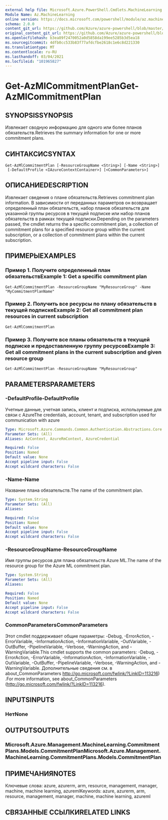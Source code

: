 ```yaml
---
external help file: Microsoft.Azure.PowerShell.Cmdlets.MachineLearning.dll-Help.xml
Module Name: Az.MachineLearning
online version: https://docs.microsoft.com/powershell/module/az.machinelearning/get-azmlcommitmentplan
schema: 2.0.0
content_git_url: https://github.com/Azure/azure-powershell/blob/master/src/MachineLearning/MachineLearning/help/Get-AzMlCommitmentPlan.md
original_content_git_url: https://github.com/Azure/azure-powershell/blob/master/src/MachineLearning/MachineLearning/help/Get-AzMlCommitmentPlan.md
ms.openlocfilehash: b3ea89f2470052a0d5858da199ee5285b3d5ea18
ms.sourcegitcommit: 4dfb0cc533b83f77afdcfbe2618c1e6c8d221330
ms.translationtype: MT
ms.contentlocale: ru-RU
ms.lasthandoff: 03/04/2021
ms.locfileid: "101965827"
---
```

# <span data-ttu-id="f694b-101">Get-AzMlCommitmentPlan</span><span class="sxs-lookup"><span data-stu-id="f694b-101">Get-AzMlCommitmentPlan</span></span>

## <span data-ttu-id="f694b-102">SYNOPSIS</span><span class="sxs-lookup"><span data-stu-id="f694b-102">SYNOPSIS</span></span>
<span data-ttu-id="f694b-103">Извлекает сводную информацию для одного или более планов обязательств.</span><span class="sxs-lookup"><span data-stu-id="f694b-103">Retrieves the summary information for one or more commitment plans.</span></span>

## <span data-ttu-id="f694b-104">СИНТАКСИС</span><span class="sxs-lookup"><span data-stu-id="f694b-104">SYNTAX</span></span>

```
Get-AzMlCommitmentPlan [-ResourceGroupName <String>] [-Name <String>]
 [-DefaultProfile <IAzureContextContainer>] [<CommonParameters>]
```

## <span data-ttu-id="f694b-105">ОПИСАНИЕ</span><span class="sxs-lookup"><span data-stu-id="f694b-105">DESCRIPTION</span></span>
<span data-ttu-id="f694b-106">Извлекает сведения о плане обязательств.</span><span class="sxs-lookup"><span data-stu-id="f694b-106">Retrieves commitment plan information.</span></span>
<span data-ttu-id="f694b-107">В зависимости от переданных параметров он возвращает определенный план обязательств, набор планов обязательств для указанной группы ресурсов в текущей подписке или набор планов обязательств в рамках текущей подписки.</span><span class="sxs-lookup"><span data-stu-id="f694b-107">Depending on the parameters passed, the cmdlet returns the a specific commitment plan, a collection of commitment plans for a specified resource group within the current subscription, or a collection of commitment plans within the current subscription.</span></span>

## <span data-ttu-id="f694b-108">ПРИМЕРЫ</span><span class="sxs-lookup"><span data-stu-id="f694b-108">EXAMPLES</span></span>

### <span data-ttu-id="f694b-109">Пример 1. Получите определенный план обязательств</span><span class="sxs-lookup"><span data-stu-id="f694b-109">Example 1: Get a specific commitment plan</span></span>
```
Get-AzMlCommitmentPlan -ResourceGroupName "MyResourceGroup" -Name "MyCommitmentPlanName"
```

### <span data-ttu-id="f694b-110">Пример 2. Получить все ресурсы по плану обязательств в текущей подписке</span><span class="sxs-lookup"><span data-stu-id="f694b-110">Example 2: Get all commitment plan resources in current subscription</span></span>
```
Get-AzMlCommitmentPlan
```

### <span data-ttu-id="f694b-111">Пример 3. Получите все планы обязательств в текущей подписке и предоставленную группу ресурсов</span><span class="sxs-lookup"><span data-stu-id="f694b-111">Example 3: Get all commitment plans in the current subscription and given resource group</span></span>
```
Get-AzMlCommitmentPlan -ResourceGroupName "MyResourceGroup"
```

## <span data-ttu-id="f694b-112">PARAMETERS</span><span class="sxs-lookup"><span data-stu-id="f694b-112">PARAMETERS</span></span>

### <span data-ttu-id="f694b-113">-DefaultProfile</span><span class="sxs-lookup"><span data-stu-id="f694b-113">-DefaultProfile</span></span>
<span data-ttu-id="f694b-114">Учетные данные, учетная запись, клиент и подписка, используемые для связи с Azure</span><span class="sxs-lookup"><span data-stu-id="f694b-114">The credentials, account, tenant, and subscription used for communication with azure</span></span>

```yaml
Type: Microsoft.Azure.Commands.Common.Authentication.Abstractions.Core.IAzureContextContainer
Parameter Sets: (All)
Aliases: AzContext, AzureRmContext, AzureCredential

Required: False
Position: Named
Default value: None
Accept pipeline input: False
Accept wildcard characters: False
```

### <span data-ttu-id="f694b-115">-Name</span><span class="sxs-lookup"><span data-stu-id="f694b-115">-Name</span></span>
<span data-ttu-id="f694b-116">Название плана обязательств.</span><span class="sxs-lookup"><span data-stu-id="f694b-116">The name of the commitment plan.</span></span>

```yaml
Type: System.String
Parameter Sets: (All)
Aliases:

Required: False
Position: Named
Default value: None
Accept pipeline input: False
Accept wildcard characters: False
```

### <span data-ttu-id="f694b-117">-ResourceGroupName</span><span class="sxs-lookup"><span data-stu-id="f694b-117">-ResourceGroupName</span></span>
<span data-ttu-id="f694b-118">Имя группы ресурсов для плана обязательств Azure ML.</span><span class="sxs-lookup"><span data-stu-id="f694b-118">The name of the resource group for the Azure ML commitment plan.</span></span>

```yaml
Type: System.String
Parameter Sets: (All)
Aliases:

Required: False
Position: Named
Default value: None
Accept pipeline input: False
Accept wildcard characters: False
```

### <span data-ttu-id="f694b-119">CommonParameters</span><span class="sxs-lookup"><span data-stu-id="f694b-119">CommonParameters</span></span>
<span data-ttu-id="f694b-120">Этот cmdlet поддерживает общие параметры: -Debug, -ErrorAction, -ErrorVariable, -InformationAction, -InformationVariable, -OutVariable, -OutBuffer, -PipelineVariable, -Verbose, -WarningAction, and -WarningVariable.</span><span class="sxs-lookup"><span data-stu-id="f694b-120">This cmdlet supports the common parameters: -Debug, -ErrorAction, -ErrorVariable, -InformationAction, -InformationVariable, -OutVariable, -OutBuffer, -PipelineVariable, -Verbose, -WarningAction, and -WarningVariable.</span></span> <span data-ttu-id="f694b-121">Дополнительные сведения см. в about_CommonParameters http://go.microsoft.com/fwlink/?LinkID=113216) .</span><span class="sxs-lookup"><span data-stu-id="f694b-121">For more information, see about_CommonParameters (http://go.microsoft.com/fwlink/?LinkID=113216).</span></span>

## <span data-ttu-id="f694b-122">INPUTS</span><span class="sxs-lookup"><span data-stu-id="f694b-122">INPUTS</span></span>

### <span data-ttu-id="f694b-123">Нет</span><span class="sxs-lookup"><span data-stu-id="f694b-123">None</span></span>

## <span data-ttu-id="f694b-124">OUTPUTS</span><span class="sxs-lookup"><span data-stu-id="f694b-124">OUTPUTS</span></span>

### <span data-ttu-id="f694b-125">Microsoft.Azure.Management.MachineLearning.CommitmentPlans.Models.CommitmentPlan</span><span class="sxs-lookup"><span data-stu-id="f694b-125">Microsoft.Azure.Management.MachineLearning.CommitmentPlans.Models.CommitmentPlan</span></span>

## <span data-ttu-id="f694b-126">ПРИМЕЧАНИЯ</span><span class="sxs-lookup"><span data-stu-id="f694b-126">NOTES</span></span>
<span data-ttu-id="f694b-127">Ключевые слова: azure, azurerm, arm, resource, management, manager, machine, machine learning, azureml</span><span class="sxs-lookup"><span data-stu-id="f694b-127">Keywords: azure, azurerm, arm, resource, management, manager, machine, machine learning, azureml</span></span>

## <span data-ttu-id="f694b-128">СВЯЗАННЫЕ ССЫЛКИ</span><span class="sxs-lookup"><span data-stu-id="f694b-128">RELATED LINKS</span></span>
